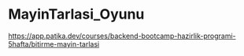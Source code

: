 # MayinTarlasi_Oyunu
https://app.patika.dev/courses/backend-bootcamp-hazirlik-programi-5hafta/bitirme-mayin-tarlasi
